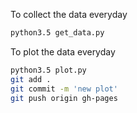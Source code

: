 To collect the data everyday
```bash
python3.5 get_data.py
```

To plot the data everyday
```bash
python3.5 plot.py
git add .
git commit -m 'new plot'
git push origin gh-pages
```